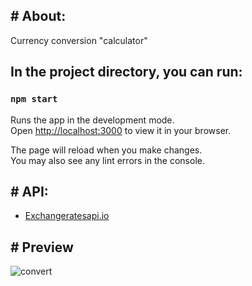 <h2># About:</h2>

Currency conversion "calculator"

## In the project directory, you can run:

### `npm start`

Runs the app in the development mode.\
Open [http://localhost:3000](http://localhost:3000) to view it in your browser.

The page will reload when you make changes.\
You may also see any lint errors in the console.


<h2># API:</h2>

<ul>
  <li><a href="https://exchangeratesapi.io/">Exchangeratesapi.io</a></li>
</ul>

<h2># Preview</h2>

![convert](https://user-images.githubusercontent.com/93000522/153433835-b4c0e556-f522-4687-9def-d0f06e9babbc.png)
